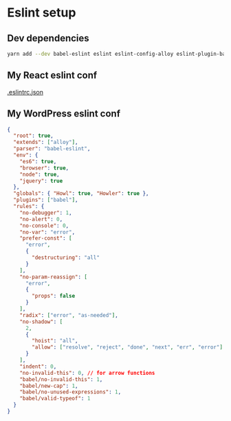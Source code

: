 # Eslint setup

## Dev dependencies

```bash
yarn add --dev babel-eslint eslint eslint-config-alloy eslint-plugin-babel eslint-plugin-html eslint-plugin-import eslint-plugin-jsx-a11y eslint-plugin-node eslint-plugin-promise eslint-plugin-react eslint-plugin-react-hooks
```

## My React eslint conf

[.eslintrc.json](https://github.com/spidergon/dev-config/blob/master/eslint/.eslintrc.json)

## My WordPress eslint conf

```json
{
  "root": true,
  "extends": ["alloy"],
  "parser": "babel-eslint",
  "env": {
    "es6": true,
    "browser": true,
    "node": true,
    "jquery": true
  },
  "globals": { "Howl": true, "Howler": true },
  "plugins": ["babel"],
  "rules": {
    "no-debugger": 1,
    "no-alert": 0,
    "no-console": 0,
    "no-var": "error",
    "prefer-const": [
      "error",
      {
        "destructuring": "all"
      }
    ],
    "no-param-reassign": [
      "error",
      {
        "props": false
      }
    ],
    "radix": ["error", "as-needed"],
    "no-shadow": [
      2,
      {
        "hoist": "all",
        "allow": ["resolve", "reject", "done", "next", "err", "error"]
      }
    ],
    "indent": 0,
    "no-invalid-this": 0, // for arrow functions
    "babel/no-invalid-this": 1,
    "babel/new-cap": 1,
    "babel/no-unused-expressions": 1,
    "babel/valid-typeof": 1
  }
}
```
